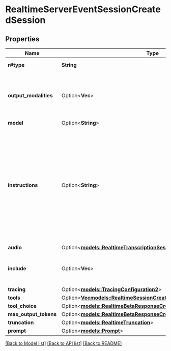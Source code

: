 # RealtimeServerEventSessionCreatedSession

## Properties

Name | Type | Description | Notes
------------ | ------------- | ------------- | -------------
**r#type** | **String** | The type of session to create. Always `realtime` for the Realtime API.  | 
**output_modalities** | Option<**Vec<String>**> | The set of modalities the model can respond with. It defaults to `[\"audio\"]`, indicating that the model will respond with audio plus a transcript. `[\"text\"]` can be used to make the model respond with text only. It is not possible to request both `text` and `audio` at the same time.  | [optional]
**model** | Option<**String**> | The Realtime model used for this session.  | [optional]
**instructions** | Option<**String**> | The default system instructions (i.e. system message) prepended to model calls. This field allows the client to guide the model on desired responses. The model can be instructed on response content and format, (e.g. \"be extremely succinct\", \"act friendly\", \"here are examples of good responses\") and on audio behavior (e.g. \"talk quickly\", \"inject emotion into your voice\", \"laugh frequently\"). The instructions are not guaranteed to be followed by the model, but they provide guidance to the model on the desired behavior.  Note that the server sets default instructions which will be used if this field is not set and are visible in the `session.created` event at the start of the session.  | [optional]
**audio** | Option<[**models::RealtimeTranscriptionSessionCreateRequestGaAudio**](RealtimeTranscriptionSessionCreateRequestGA_audio.md)> |  | [optional]
**include** | Option<**Vec<String>**> | Additional fields to include in server outputs.  `item.input_audio_transcription.logprobs`: Include logprobs for input audio transcription.  | [optional]
**tracing** | Option<[**models::TracingConfiguration2**](Tracing_Configuration_2.md)> |  | [optional]
**tools** | Option<[**Vec<models::RealtimeSessionCreateRequestGaToolsInner>**](RealtimeSessionCreateRequestGA_tools_inner.md)> | Tools available to the model. | [optional]
**tool_choice** | Option<[**models::RealtimeBetaResponseCreateParamsToolChoice**](RealtimeBetaResponseCreateParams_tool_choice.md)> |  | [optional]
**max_output_tokens** | Option<[**models::RealtimeBetaResponseCreateParamsMaxOutputTokens**](RealtimeBetaResponseCreateParams_max_output_tokens.md)> |  | [optional]
**truncation** | Option<[**models::RealtimeTruncation**](RealtimeTruncation.md)> |  | [optional]
**prompt** | Option<[**models::Prompt**](Prompt.md)> |  | [optional]

[[Back to Model list]](../README.md#documentation-for-models) [[Back to API list]](../README.md#documentation-for-api-endpoints) [[Back to README]](../README.md)


